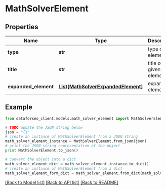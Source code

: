 # MathSolverElement


## Properties

Name | Type | Description | Notes
------------ | ------------- | ------------- | -------------
**type** | **str** | type of element | [optional] 
**title** | **str** | title of a given link element | [optional] 
**expanded_element** | [**List[MathSolverExpandedElement]**](MathSolverExpandedElement.md) | expanded element | [optional] 

## Example

```python
from dataforseo_client.models.math_solver_element import MathSolverElement

# TODO update the JSON string below
json = "{}"
# create an instance of MathSolverElement from a JSON string
math_solver_element_instance = MathSolverElement.from_json(json)
# print the JSON string representation of the object
print MathSolverElement.to_json()

# convert the object into a dict
math_solver_element_dict = math_solver_element_instance.to_dict()
# create an instance of MathSolverElement from a dict
math_solver_element_form_dict = math_solver_element.from_dict(math_solver_element_dict)
```
[[Back to Model list]](../README.md#documentation-for-models) [[Back to API list]](../README.md#documentation-for-api-endpoints) [[Back to README]](../README.md)



